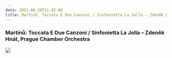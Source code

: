 ```yaml
---
date: 2021-06-20T21-45-06
title: Martinů_ Toccata E Due Canzoni / Sinfonietta La Jolla – Zdeněk Hnát, Prague Chamber Orchestra
---
```

### Martinů: Toccata E Due Canzoni / Sinfonietta La Jolla – Zdeněk Hnát, Prague Chamber Orchestra
[1]: https://www.discogs.com/release/1612541

[![](https://img.discogs.com/Wu0KLIkwtRJlmlQWQJf2mj2dKZE=/fit-in/599x581/filters:strip_icc():format(jpeg):mode_rgb():quality(90)/discogs-images/R-1612541-1298364786.jpeg.jpg)][1]
